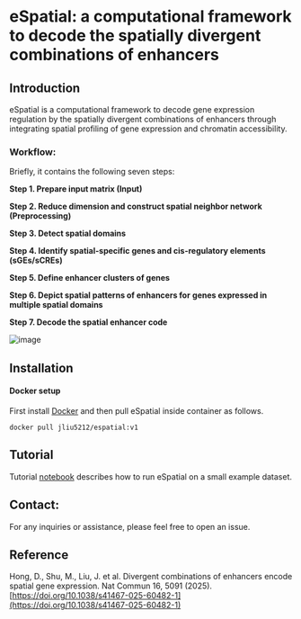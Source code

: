 # **eSpatial: a computational framework to decode the spatially divergent combinations of enhancers**
## **Introduction**

eSpatial is a computational framework to decode gene expression regulation by the spatially divergent combinations of enhancers through integrating spatial profiling of gene expression and chromatin accessibility. 

### Workflow:

Briefly, it contains the following seven steps: 

**Step 1. Prepare input matrix (Input)**

**Step 2. Reduce dimension and construct spatial neighbor network (Preprocessing)**

**Step 3. Detect spatial domains**

**Step 4. Identify spatial-specific genes and cis-regulatory elements (sGEs/sCREs)**

**Step 5. Define enhancer clusters of genes**

**Step 6. Depict spatial patterns of enhancers for** **genes expressed in multiple spatial domains**

**Step 7. Decode the spatial enhancer code**

![image](https://github.com/xmuhuanglab/eSpatial/assets/95668602/25a2a385-636a-41a1-b3e8-5137f0be3106)

## **Installation**

#### Docker setup
First install [Docker](https://docs.docker.com/get-docker/) and then pull eSpatial inside container as follows.
```
docker pull jliu5212/espatial:v1
```

## **Tutorial**
Tutorial [notebook](https://github.com/xmuhuanglab/eSpatial/tree/main/notebooks) describes how to run eSpatial on a small example dataset.

## **Contact:**
For any inquiries or assistance, please feel free to open an issue.

## **Reference**
Hong, D., Shu, M., Liu, J. et al. Divergent combinations of enhancers encode spatial gene expression. Nat Commun 16, 5091 (2025). [https://doi.org/10.1038/s41467-025-60482-1](https://doi.org/10.1038/s41467-025-60482-1)
